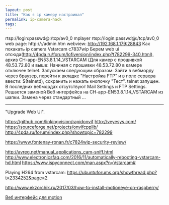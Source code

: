 ```yaml
---
layout: post
title: "Как я ip камеру настраивал"
permalink: ip-camera-hack
tags: 
---
```


rtsp://login:passwd@<ip>:<port>/tcp/av0_0
mplayer rtsp://login:passwd@<ip>:<port>/tcp/av0_0
web page: http://<ip>:<port>/admin.htm
webview: http://192.168.1.179:28843
Как похакать ip camera Vstarcam c7837wip
Берем web ui отсюда(http://4pda.ru/forum/lofiversion/index.php?t782299-340.html), архив CH-app-EN53.8.1.14_VSTARCAM
	(Для камер с прошивкой 48.53.72.80 и выше: Начиная с прошивки 48.53.72.80 в камере отключен telnet. Запускаем следующим образом: Зайти в вебморду через браузер, перейти к вкладке "Настройка FTP" и в поле сервера ввести: $(telnetd), сохранить и нажать кнопочку "Тест". telnet запущен.
	В последних вебмордах отсутствуют Mail Settings и FTP Settings. Решается заменой Веб интерфейса на CH-app-EN53.8.1.14_VSTARCAM из шапки. Замена через стандартный ...

---	
	
"Upgrade Web UI".

https://github.com/linkingvision/rapidonvif
http://veyesys.com/
https://sourceforge.net/projects/onvifcpplib/
http://4pda.ru/forum/index.php?showtopic=782299

https://www.fontenay-ronan.fr/c7824wip-security-review/

http://avreg.net/manual_applications_cam-sniff.html
http://www.electronicsfaq.com/2016/11/automatically-rebooting-vstarcam-hd.html
https://www.ispyconnect.com/man.aspx?n=Vstarcam#

Playing H264 from vstarcam:
https://ubuntuforums.org/showthread.php?t=2334252&page=2

http://www.ekzorchik.ru/2017/03/how-to-install-motioneye-on-raspberry/



[Веб интерфейс для motion](https://github.com/ccrisan/motioneye/wiki/Install-On-Ubuntu)
